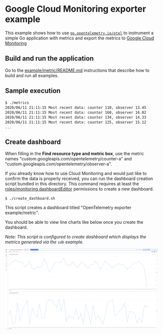 # Google Cloud Monitoring exporter example

This example shows how to use [`go.opentelemetry.io/otel`](https://pkg.go.dev/go.opentelemetry.io/otel/) to instrument a simple Go application with metrics and export the metrics to [Google Cloud Monitoring](https://cloud.google.com/monitoring/)

## Build and run the application

Go to the [example/metric/README.md](../README.md) instructions that describe how to build and run all examples.

## Sample execution

```
$ ./metrics
2020/06/11 21:11:15 Most recent data: counter 110, observer 13.45
2020/06/11 21:11:15 Most recent data: counter 160, observer 16.02
2020/06/11 21:11:15 Most recent data: counter 134, observer 14.33
2020/06/11 21:11:15 Most recent data: counter 125, observer 15.12
...
```

## Create dashboard

When filling in the **Find resource type and metric box**, use the metric names "custom.googleapis.com/opentelemetry/counter-a" and "custom.googleapis.com/opentelemetry/observer-a".

If you already know how to use Cloud Monitoring and would just like to confirm the data is properly received, you can run the dashboard creation script bundled in this directory. This command requires at least the [roles/monitoring.dashboardEditor](https://cloud.google.com/monitoring/access-control#dashboard_roles_desc) permissions to create a new dashboard.
```
$ ./create_dashboard.sh
```

This script creates a dashboard titled "OpenTelemetry exporter example/metric".

You should be able to view line charts like below once you create the dashboard.

*Note: This script is configured to create dashboard which displays the metrics generated via the `sdk` example.*

<img width="1200" alt="2 charts in dashboard" src="../images/sdk_charts.png?raw=true"/>